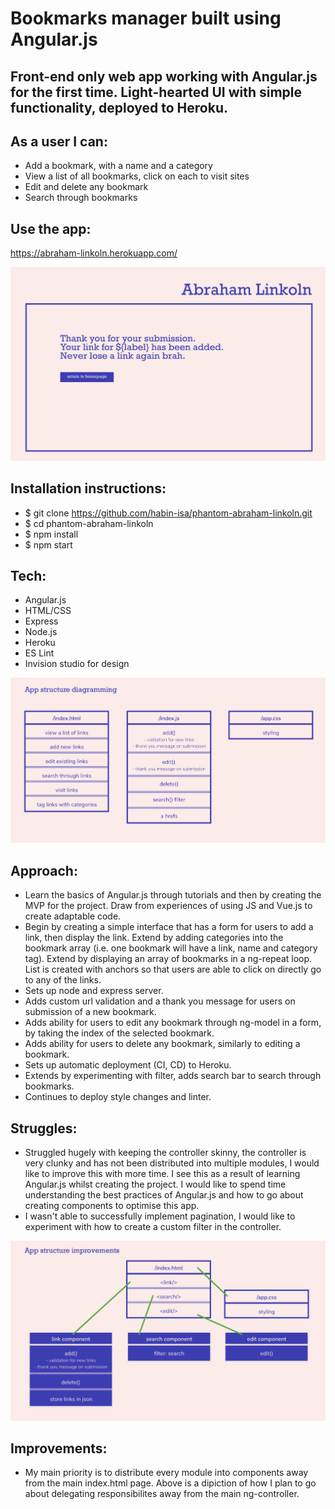 # Bookmarks manager built using Angular.js
## Front-end only web app working with Angular.js for the first time. Light-hearted UI with simple functionality, deployed to Heroku.

## As a user I can:
- Add a bookmark, with a name and a category
- View a list of all bookmarks, click on each to visit sites
- Edit and delete any bookmark
- Search through bookmarks

## Use the app:
https://abraham-linkoln.herokuapp.com/

![alt text](/assets/linkoln-draft.png "Mock-up image")

## Installation instructions:
- $ git clone https://github.com/habin-isa/phantom-abraham-linkoln.git
- $ cd phantom-abraham-linkoln
- $ npm install
- $ npm start

## Tech:
- Angular.js
- HTML/CSS
- Express
- Node.js
- Heroku
- ES Lint
- Invision studio for design

![alt text](/assets/linkoln-diagram.png "Structure")

## Approach:
- Learn the basics of Angular.js through tutorials and then by creating the MVP for the project. Draw from experiences of using JS and Vue.js to create adaptable code.
- Begin by creating a simple interface that has a form for users to add a link, then display the link. Extend by adding categories into the bookmark array (i.e. one bookmark will have a link, name and category tag). Extend by displaying an array of bookmarks in a ng-repeat loop. List is created with anchors so that users are able to click on directly go to any of the links.
- Sets up node and express server.
- Adds custom url validation and a thank you message for users on submission of a new bookmark.
- Adds ability for users to edit any bookmark through ng-model in a form, by taking the index of the selected bookmark.
- Adds ability for users to delete any bookmark, similarly to editing a bookmark.
- Sets up automatic deployment (CI, CD) to Heroku.
- Extends by experimenting with filter, adds search bar to search through bookmarks.
- Continues to deploy style changes and linter.

## Struggles:
- Struggled hugely with keeping the controller skinny, the controller is very clunky and has not been distributed into multiple modules, I would like to improve this with more time. I see this as a result of learning Angular.js whilst creating the project. I would like to spend time understanding the best practices of Angular.js and how to go about creating components to optimise this app.
- I wasn't able to successfully implement pagination, I would like to experiment with how to create a custom filter in the controller.

![alt text](/assets/linkoln-improvements.png "Improvements")

## Improvements:
- My main priority is to distribute every module into components away from the main index.html page. Above is a dipiction of how I plan to go about delegating responsibilites away from the main ng-controller.